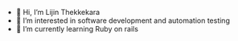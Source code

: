 - 👋 Hi, I’m Lijin Thekkekara
- 👀 I’m interested in software development and automation testing
- 🌱 I’m currently learning Ruby on rails

<!---
lijinthekkekara12121991/lijinthekkekara12121991 is a ✨ special ✨ repository because its `README.md` (this file) appears on your GitHub profile.
You can click the Preview link to take a look at your changes.
--->
